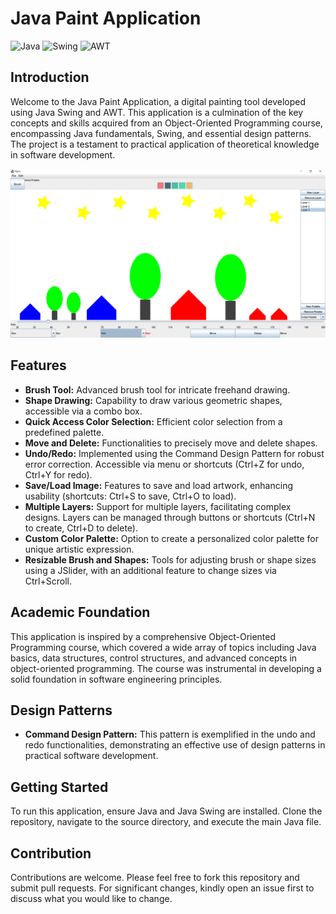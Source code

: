 # Java Paint Application

![Java](https://img.shields.io/badge/-Java-ED8B00?style=flat&logo=Java&logoColor=white)
![Swing](https://img.shields.io/badge/-Swing-ED8B00?style=flat&logo=Java&logoColor=white)
![AWT](https://img.shields.io/badge/-AWT-ED8B00?style=flat&logo=Java&logoColor=white)


## Introduction
Welcome to the Java Paint Application, a digital painting tool developed using Java Swing and AWT. This application is a culmination of the key concepts and skills acquired from an Object-Oriented Programming course, encompassing Java fundamentals, Swing, and essential design patterns. The project is a testament to practical application of theoretical knowledge in software development.

![Database Schema](docs/images/Paintapp.PNG)

## Features
- **Brush Tool:** Advanced brush tool for intricate freehand drawing.
- **Shape Drawing:** Capability to draw various geometric shapes, accessible via a combo box.
- **Quick Access Color Selection:** Efficient color selection from a predefined palette.
- **Move and Delete:** Functionalities to precisely move and delete shapes.
- **Undo/Redo:** Implemented using the Command Design Pattern for robust error correction. Accessible via menu or shortcuts (Ctrl+Z for undo, Ctrl+Y for redo).
- **Save/Load Image:** Features to save and load artwork, enhancing usability (shortcuts: Ctrl+S to save, Ctrl+O to load).
- **Multiple Layers:** Support for multiple layers, facilitating complex designs. Layers can be managed through buttons or shortcuts (Ctrl+N to create, Ctrl+D to delete).
- **Custom Color Palette:** Option to create a personalized color palette for unique artistic expression.
- **Resizable Brush and Shapes:** Tools for adjusting brush or shape sizes using a JSlider, with an additional feature to change sizes via Ctrl+Scroll.

## Academic Foundation
This application is inspired by a comprehensive Object-Oriented Programming course, which covered a wide array of topics including Java basics, data structures, control structures, and advanced concepts in object-oriented programming. The course was instrumental in developing a solid foundation in software engineering principles.

## Design Patterns
- **Command Design Pattern:** This pattern is exemplified in the undo and redo functionalities, demonstrating an effective use of design patterns in practical software development.

## Getting Started
To run this application, ensure Java and Java Swing are installed. Clone the repository, navigate to the source directory, and execute the main Java file.

## Contribution
Contributions are welcome. Please feel free to fork this repository and submit pull requests. For significant changes, kindly open an issue first to discuss what you would like to change.
